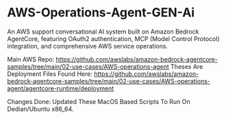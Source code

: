 # AWS-Operations-Agent-GEN-Ai
An AWS support conversational AI system built on Amazon Bedrock AgentCore, featuring OAuth2 authentication, MCP (Model Control Protocol) integration, and comprehensive AWS service operations.


Main AWS Repo: https://github.com/awslabs/amazon-bedrock-agentcore-samples/tree/main/02-use-cases/AWS-operations-agent
Theses Are Deployment Files Found Here: https://github.com/awslabs/amazon-bedrock-agentcore-samples/tree/main/02-use-cases/AWS-operations-agent/agentcore-runtime/deployment

Changes Done: Updated These MacOS Based Scripts To Run On Dedian/Ubuntu x86_64.
